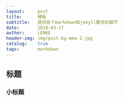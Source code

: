 ```yaml
---
layout:     post
title:      模板
subtitle:   提供各个markdown和jekyll要求的细节
date:       2018-03-17
author:     LENKE
header-img: img/post-bg-mma-2.jpg
catalog:    true
tags:       markdown
---
```



## 标题

### 小标题
